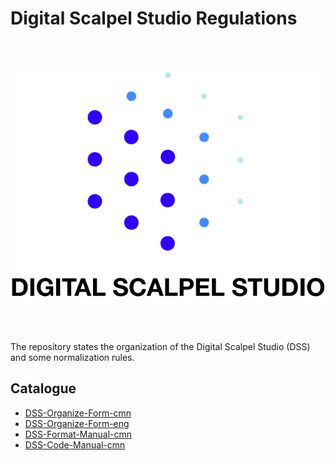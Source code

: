 # Digital Scalpel Studio Regulations
<div align='center'>
<br/><br/><br/>
<img src='https://raw.githubusercontent.com/DSSDEVELOP/DSS-Resources/master/DSS%20Official/ALPHA/Normal/DSS_Cfull.png' widht=50 alt='dss-full logo' />
<br/><br/><br/><br/>
</div>
The repository states the organization of the Digital Scalpel Studio (DSS) and some normalization rules.

## Catalogue
- [DSS-Organize-Form-cmn](https://github.com/DSSOFFICIAL/DSS-Regulations/blob/master/DSS-Organize-Form-cmn.md)
- [DSS-Organize-Form-eng](https://github.com/DSSOFFICIAL/DSS-Regulations/blob/master/DSS-Organize-Form-eng.md)
- [DSS-Format-Manual-cmn](https://github.com/DSSOFFICIAL/DSS-Regulations/blob/master/DSS-Format-Manual-cmn.md)
- [DSS-Code-Manual-cmn](https://github.com/DSSOFFICIAL/DSS-Regulations/blob/master/DSS-Code-Manual-cmn.md)
